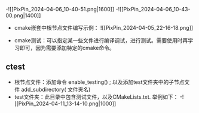 -![[PixPin_2024-04-06_10-40-51.png|1600]]
-![[PixPin_2024-04-06_10-43-00.png|1400]]
- cmake嵌套中根节点文件编写示例：
![[PixPin_2024-04-05_22-16-18.png]]

- cmake测试：可以指定某一些文件进行编译调试，进行测试。需要使用时再学习即可，因为需要添加特定的cmake命令。

## ctest
- 根节点文件：添加命令 enable_testing()   ; 以及添加test文件夹中的子节点文件  add_subdirectory( 文件夹名)
- test文件夹：此目录中包含测试文件，以及CMakeLists.txt. 举例如下：
		-![[PixPin_2024-04-11_13-14-10.png|1000]]